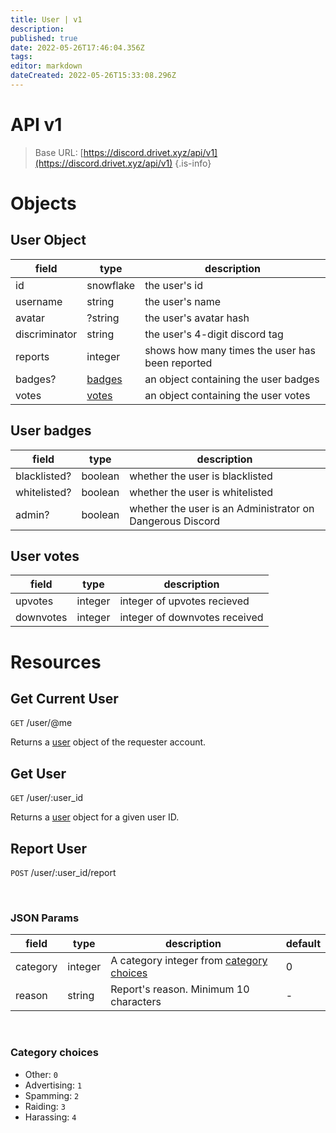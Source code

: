 ```yaml
---
title: User | v1
description: 
published: true
date: 2022-05-26T17:46:04.356Z
tags: 
editor: markdown
dateCreated: 2022-05-26T15:33:08.296Z
---
```


# API v1

> Base URL:
[https://discord.drivet.xyz/api/v1](https://discord.drivet.xyz/api/v1)
{.is-info}

# Objects

## User Object
| field         | type                   | description                                                     |
|---------------|------------------------|-----------------------------------------------------------------|
| id            | snowflake              | the user's id                                                   |
| username      | string                 | the user's name                                                 |
| avatar        | ?string                | the user's avatar hash                                          |
| discriminator | string                 | the user's 4-digit discord tag                                  |
| reports       | integer                | shows how many times the user has been reported                 |
| badges?       | [badges](#user-badges) | an object containing the user badges                            |
| votes         | [votes](#user-votes)   | an object containing the user votes                             |

## User badges
| field        | type    | description                                               |
|--------------|---------|-----------------------------------------------------------|
| blacklisted? | boolean | whether the user is blacklisted                           |
| whitelisted? | boolean | whether the user is whitelisted                           |
| admin?       | boolean | whether the user is an Administrator on Dangerous Discord |

## User votes
| field     | type    | description                   |
|-----------|---------|-------------------------------|
| upvotes   | integer | integer of upvotes recieved   |
| downvotes | integer | integer of downvotes received |

# Resources

## Get Current User
`GET` /user/@me

Returns a [user](#user-object) object of the requester account.

## Get User
`GET` /user/:user_id

Returns a [user](#user-object) object for a given user ID.

## Report User
`POST` /user/:user_id/report

<br>

### JSON Params
| field    | type    | description                                                   | default |
|----------|---------|---------------------------------------------------------------|---------|
| category | integer | A category integer from [category choices](#category-choices) | 0       |
| reason   | string  | Report's reason. Minimum 10 characters                        | -       |

<br>

### Category choices
- Other: `0`
- Advertising: `1`
- Spamming: `2`
- Raiding: `3`
- Harassing: `4`
